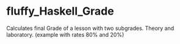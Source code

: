 # fluffy_Haskell_Grade
Calculates final Grade of a lesson with  two subgrades. 
Theory and laboratory. (example with rates 80% and 20%)
